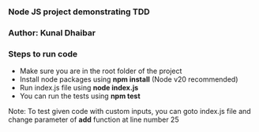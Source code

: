 <h3>Node JS project demonstrating TDD</h3>
<h3>Author: Kunal Dhaibar</h3>
<h3>Steps to run code</h3>
<ul>
  <li>Make sure you are in the root folder of the project</li>
  <li>Install node packages using <b>npm install</b> (Node v20 recommended)</li>
  <li>Run index.js file using <b>node index.js</b></li>
  <li>You can run the tests using <b>npm test</b></li>
</ul>

<p>Note: To test given code with custom inputs, you can goto index.js file and change parameter of <b>add</b> function at line number 25 </p>